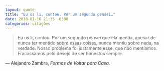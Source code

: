 ```yaml
---
layout: quote
title: "Eu os li, contou. Por um segundo pensei…"
date: 2018-01-16 21:35 -0300
categories: citações
---
```

>Eu os li, contou. Por um segundo pensei que ela mentia, apesar de nunca ter mentido sobre essas coisas, nunca mentiu sobre nada, na verdade. Nosso problema foi justamente esse, que não mentíamos. Fracassamos pelo desejo de ser honestos sempre.

— Alejandro Zambra, _Formas de Voltar para Casa_.
